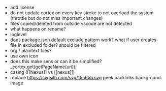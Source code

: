 - add license
- do not update cortex on every key stroke to not overload the system (throttle but do not miss important changes)
- files copied/deleted from outside vscode are not detected
- what happens on rename?
- loglevel
- does package.json default exclude pattern work? what if user creates file in excluded folder? should be filtered
- org / plaintext files?
- use own icon
- does this make sens or can it be simplified? _cortex.get(getPageName(uri));
- casing ([[Nexus]] vs [[nexus]])
- replace https://svgsilh.com/svg/155655.svg peek backlinks background image